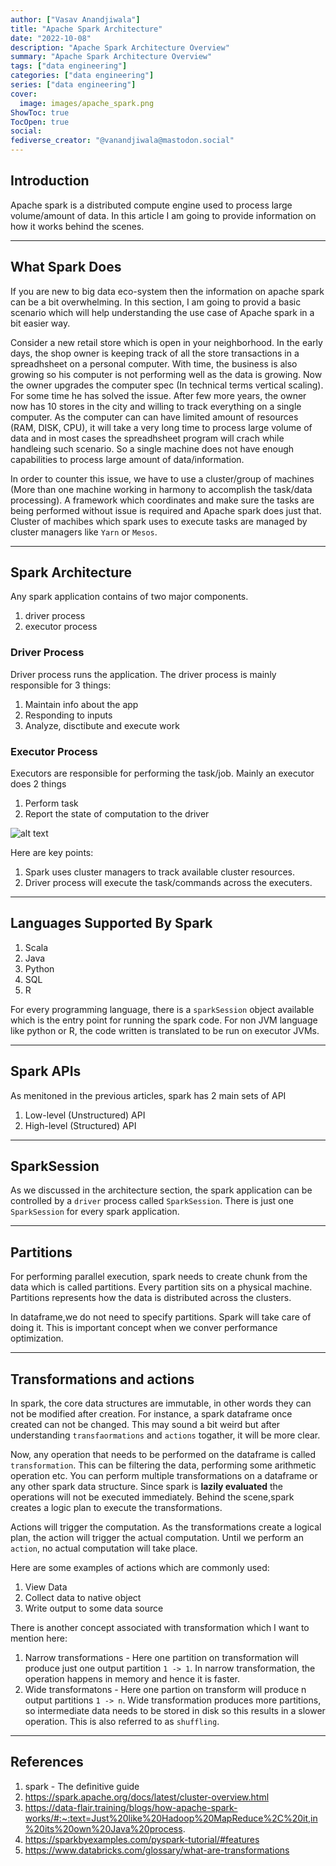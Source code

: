 ```yaml
---
author: ["Vasav Anandjiwala"]
title: "Apache Spark Architecture"
date: "2022-10-08"
description: "Apache Spark Architecture Overview"
summary: "Apache Spark Architecture Overview"
tags: ["data engineering"]
categories: ["data engineering"]
series: ["data engineering"]
cover:
  image: images/apache_spark.png
ShowToc: true
TocOpen: true
social:
fediverse_creator: "@vanandjiwala@mastodon.social"
---
```


## Introduction

Apache spark is a distributed compute engine used to process large volume/amount of data. In this article I am going to provide information on how it works behind the scenes.

---

## What Spark Does

If you are new to big data eco-system then the information on apache spark can be a bit overwhelming. In this section, I am going to provid a basic scenario which will help understanding the use case of Apache spark in a bit easier way.

Consider a new retail store which is open in your neighborhood. In the early days, the shop owner is keeping track of all the store transactions in a spreadhsheet on a personal computer. With time, the business is also growing so his computer is not performing well as the data is growing. Now the owner upgrades the computer spec (In technical terms vertical scaling). For some time he has solved the issue. After few more years, the owner now has 10 stores in the city and willing to track everything on a single computer. As the computer can can have limited amount of resources (RAM, DISK, CPU), it will take a very long time to process large volume of data and in most cases the spreadhsheet program will crach while handleing such scenario. So a single machine does not have enough capabilities to process large amount of data/information.

In order to counter this issue, we have to use a cluster/group of machines (More than one machine working in harmony to accomplish the task/data processing). A framework which coordinates and make sure the tasks are being performed without issue is required and Apache spark does just that. Cluster of machibes which spark uses to execute tasks are managed by cluster managers like `Yarn` or `Mesos`.

---

## Spark Architecture

Any spark application contains of two major components.

1. driver process
2. executor process

### Driver Process

Driver process runs the application. The driver process is mainly responsible for 3 things:

1. Maintain info about the app
2. Responding to inputs
3. Analyze, disctibute and execute work

### Executor Process

Executors are responsible for performing the task/job. Mainly an executor does 2 things

1. Perform task
2. Report the state of computation to the driver

![alt text](https://spark.apache.org/docs/latest/img/cluster-overview.png)

Here are key points:

1. Spark uses cluster managers to track available cluster resources.
2. Driver process will execute the task/commands across the executers.

---

## Languages Supported By Spark

1. Scala
2. Java
3. Python
4. SQL
5. R

For every programming language, there is a `sparkSession` object available which is the entry point for running the spark code. For non JVM language like python or R, the code written is translated to be run on executor JVMs.

---

## Spark APIs

As menitoned in the previous articles, spark has 2 main sets of API

1. Low-level (Unstructured) API
2. High-level (Structured) API

---

## SparkSession

As we discussed in the architecture section, the spark application can be controlled by a `driver` process called `SparkSession`. There is just one `SparkSession` for every spark application.

---

## Partitions

For performing parallel execution, spark needs to create chunk from the data which is called partitions. Every partition sits on a physical machine. Partitions represents how the data is distributed across the clusters.

In dataframe,we do not need to specify partitions. Spark will take care of doing it. This is important concept when we conver performance optimization.

---

## Transformations and actions

In spark, the core data structures are immutable, in other words they can not be modified after creation. For instance, a spark dataframe once created can not be changed. This may sound a bit weird but after understanding `transfaormations` and `actions` togather, it will be more clear.

Now, any operation that needs to be performed on the dataframe is called `transformation`. This can be filtering the data, performing some arithmetic operation etc. You can perform multiple transformations on a dataframe or any other spark data structure. Since spark is **lazily evaluated** the operations will not be executed immediately. Behind the scene,spark creates a logic plan to execute the transformations.

Actions will trigger the computation. As the transformations create a logical plan, the action will trigger the actual computation. Until we perform an `action`, no actual computation will take place.

Here are some examples of actions which are commonly used:

1. View Data
2. Collect data to native object
3. Write output to some data source

There is another concept associated with transformation which I want to mention here:

1. Narrow transformations - Here one partition on transformation will produce just one output partition `1 -> 1`. In narrow transformation, the operation happens in memory and hence it is faster.
2. Wide transformatons - Here one partion on transform will produce n output partitions `1 -> n`. Wide transformation produces more partitions, so intermediate data needs to be stored in disk so this results in a slower operation. This is also referred to as `shuffling`.

---

## References

1. spark - The definitive guide
2. https://spark.apache.org/docs/latest/cluster-overview.html
3. https://data-flair.training/blogs/how-apache-spark-works/#:~:text=Just%20like%20Hadoop%20MapReduce%2C%20it,in%20its%20own%20Java%20process.
4. https://sparkbyexamples.com/pyspark-tutorial/#features
5. https://www.databricks.com/glossary/what-are-transformations
